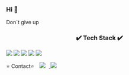 ### Hi 👋

<p align="center">
<p>Don`t give up</p>
<h3 align='center'>✔️ Tech Stack ✔️</h3> 
<img src="https://img.shields.io/badge/-JavaScript-F7DF1E?style=flat-square&logo=JavaScript&logoColor=black" />
<img src="https://img.shields.io/badge/-React-61DAFB?style=flat-square&logo=React&logoColor=black" />
<img src="https://img.shields.io/badge/-Nodejs-339933?style=flat-square&logo=Node.js&logoColor=black" />
<img src="https://img.shields.io/badge/-Express-F7DF1E?style=flat-square&logo=Express&logoColor=black" />
<img src="https://img.shields.io/badge/-MySQL-F7DF1E?style=flat-square&logo=MySQL&logoColor=black" />
</P

<h3>⭐️ Contact⭐️️️</h3>
<a href="https://instagram.com/sungstonemin">
    <img 
        src="http://img.shields.io/badge/-Instagram-white?style=flat&logo=Instagram&link=https://instagram.com/sungstonemin"
        style="height : auto; margin-left : 10px; margin-right : 10px;"/>
</a>
<img src="https://http://img.shields.io/badge/-Instagram-white?style=flat&logo=Instagram" />
